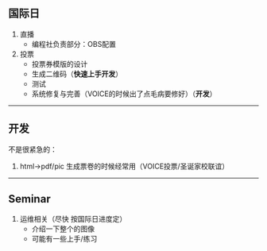 ## 国际日

1. 直播
	- 编程社负责部分：OBS配置
2. 投票
	- 投票券模版的设计
	- 生成二维码（**快速上手开发**）
	- 测试
	- 系统修复与完善（VOICE的时候出了点毛病要修好）（**开发**）
---
## 开发

不是很紧急的：

1. html->pdf/pic
生成票卷的时候经常用（VOICE投票/圣诞家校联谊）

---
## Seminar
1. 运维相关（尽快 按国际日进度定）
	- 介绍一下整个的图像
	- 可能有一些上手/练习
